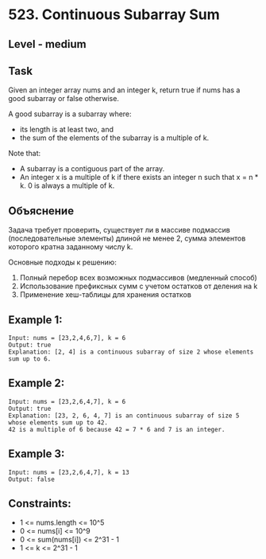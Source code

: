 # 523. Continuous Subarray Sum


## Level - medium


## Task
Given an integer array nums and an integer k, return true if nums has a good subarray or false otherwise.

A good subarray is a subarray where:
- its length is at least two, and
- the sum of the elements of the subarray is a multiple of k.

Note that:
- A subarray is a contiguous part of the array.
- An integer x is a multiple of k if there exists an integer n such that x = n * k. 0 is always a multiple of k.


## Объяснение
Задача требует проверить, существует ли в массиве подмассив (последовательные элементы) длиной не менее 2, сумма элементов которого кратна заданному числу k.

Основные подходы к решению:
1. Полный перебор всех возможных подмассивов (медленный способ)
2. Использование префиксных сумм с учетом остатков от деления на k
3. Применение хеш-таблицы для хранения остатков


## Example 1:
```
Input: nums = [23,2,4,6,7], k = 6
Output: true
Explanation: [2, 4] is a continuous subarray of size 2 whose elements sum up to 6.
```

## Example 2:
```
Input: nums = [23,2,6,4,7], k = 6
Output: true
Explanation: [23, 2, 6, 4, 7] is an continuous subarray of size 5 whose elements sum up to 42.
42 is a multiple of 6 because 42 = 7 * 6 and 7 is an integer.
```


## Example 3:
```
Input: nums = [23,2,6,4,7], k = 13
Output: false
```


## Constraints:
- 1 <= nums.length <= 10^5
- 0 <= nums[i] <= 10^9
- 0 <= sum(nums[i]) <= 2^31 - 1
- 1 <= k <= 2^31 - 1
